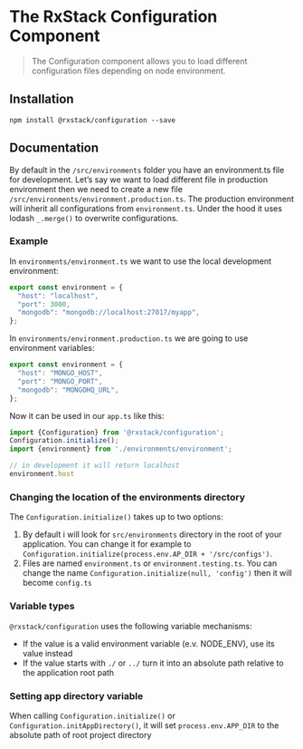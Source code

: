 # The RxStack Configuration Component

> The Configuration component allows you to load different configuration files depending on node environment.

## Installation

```
npm install @rxstack/configuration --save
```

## Documentation
By default in the `/src/environments` folder you have an environment.ts file for development. 
Let’s say we want to load different file in production environment 
then we need to create a new file `/src/environments/environment.production.ts`.
The production environment will inherit all configurations from `environment.ts`. 
Under the hood it uses lodash `_.merge()` to overwrite configurations.


### Example
In `environments/environment.ts` we want to use the local development environment:

```typescript
export const environment = {
  "host": "localhost",
  "port": 3000,
  "mongodb": "mongodb://localhost:27017/myapp",
};
```

In `environments/environment.production.ts` we are going to use environment variables:

```typescript
export const environment = {
  "host": "MONGO_HOST",
  "port": "MONGO_PORT",
  "mongodb": "MONGOHQ_URL",
};
```

Now it can be used in our `app.ts` like this:

```typescript
import {Configuration} from '@rxstack/configuration';
Configuration.initialize();
import {environment} from './environments/environment';

// in development it will return localhost
environment.host
```

### Changing the location of the environments directory

The `Configuration.initialize()` takes up to two options:

1. By default i will look for `src/environments` directory in the root of your application. 
You can change it for example to `Configuration.initialize(process.env.AP_DIR + '/src/configs')`.
2. Files are named `environment.ts` or `environment.testing.ts`. 
You can change the name `Configuration.initialize(null, 'config')` then it will become `config.ts`


### Variable types
`@rxstack/configuration` uses the following variable mechanisms:

- If the value is a valid environment variable (e.v. NODE_ENV), use its value instead
- If the value starts with `./` or `../` turn it into an absolute path relative to the application root path

### Setting app directory variable
When calling `Configuration.initialize()` or `Configuration.initAppDirectory()`, 
it will set `process.env.APP_DIR` to the absolute path of root project directory

